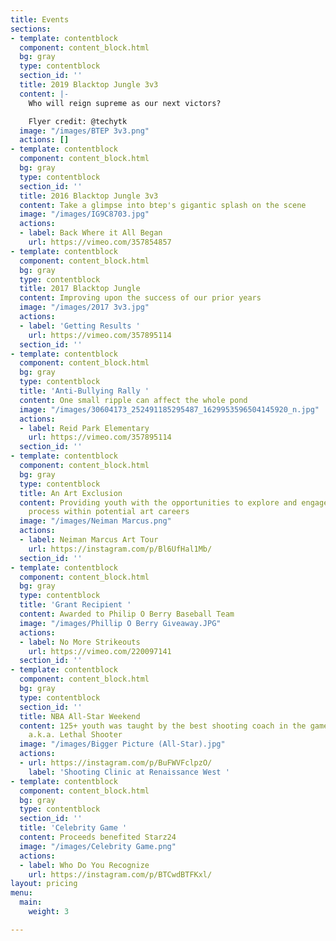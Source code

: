 ```yaml
---
title: Events
sections:
- template: contentblock
  component: content_block.html
  bg: gray
  type: contentblock
  section_id: ''
  title: 2019 Blacktop Jungle 3v3
  content: |-
    Who will reign supreme as our next victors?

    Flyer credit: @techytk
  image: "/images/BTEP 3v3.png"
  actions: []
- template: contentblock
  component: content_block.html
  bg: gray
  type: contentblock
  section_id: ''
  title: 2016 Blacktop Jungle 3v3
  content: Take a glimpse into btep's gigantic splash on the scene
  image: "/images/IG9C8703.jpg"
  actions:
  - label: Back Where it All Began
    url: https://vimeo.com/357854857
- template: contentblock
  component: content_block.html
  bg: gray
  type: contentblock
  title: 2017 Blacktop Jungle
  content: Improving upon the success of our prior years
  image: "/images/2017 3v3.jpg"
  actions:
  - label: 'Getting Results '
    url: https://vimeo.com/357895114
  section_id: ''
- template: contentblock
  component: content_block.html
  bg: gray
  type: contentblock
  title: 'Anti-Bullying Rally '
  content: One small ripple can affect the whole pond
  image: "/images/30604173_252491185295487_1629953596504145920_n.jpg"
  actions:
  - label: Reid Park Elementary
    url: https://vimeo.com/357895114
  section_id: ''
- template: contentblock
  component: content_block.html
  bg: gray
  type: contentblock
  title: An Art Exclusion
  content: Providing youth with the opportunities to explore and engage the creative
    process within potential art careers
  image: "/images/Neiman Marcus.png"
  actions:
  - label: Neiman Marcus Art Tour
    url: https://instagram.com/p/Bl6UfHal1Mb/
  section_id: ''
- template: contentblock
  component: content_block.html
  bg: gray
  type: contentblock
  title: 'Grant Recipient '
  content: Awarded to Philip O Berry Baseball Team
  image: "/images/Phillip O Berry Giveaway.JPG"
  actions:
  - label: No More Strikeouts
    url: https://vimeo.com/220097141
  section_id: ''
- template: contentblock
  component: content_block.html
  bg: gray
  type: contentblock
  section_id: ''
  title: NBA All-Star Weekend
  content: 125+ youth was taught by the best shooting coach in the game Chris Matthews
    a.k.a. Lethal Shooter
  image: "/images/Bigger Picture (All-Star).jpg"
  actions:
  - url: https://instagram.com/p/BuFWVFclpzO/
    label: 'Shooting Clinic at Renaissance West '
- template: contentblock
  component: content_block.html
  bg: gray
  type: contentblock
  section_id: ''
  title: 'Celebrity Game '
  content: Proceeds benefited Starz24
  image: "/images/Celebrity Game.png"
  actions:
  - label: Who Do You Recognize
    url: https://instagram.com/p/BTCwdBTFKxl/
layout: pricing
menu:
  main:
    weight: 3

---
```

